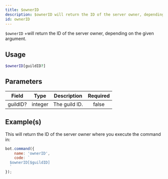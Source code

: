 ```yaml
---
title: $ownerID
description: $ownerID will return the ID of the server owner, depending on the given argument.
id: ownerID
---
```


`$ownerID` +will return the ID of the server owner, depending on the given argument.

## Usage

```php
$ownerID[guildID?]
```

## Parameters

| Field    | Type    | Description   | Required |
| -------- | ------- | ------------- | :------: |
| guildID? | integer | The guild ID. |  false   |

## Example(s)

This will return the ID of the server owner where you execute the command in:

```javascript
bot.command({
    name: 'ownerID',
    code: `
  $ownerID[$guildID]
  `
});
```
